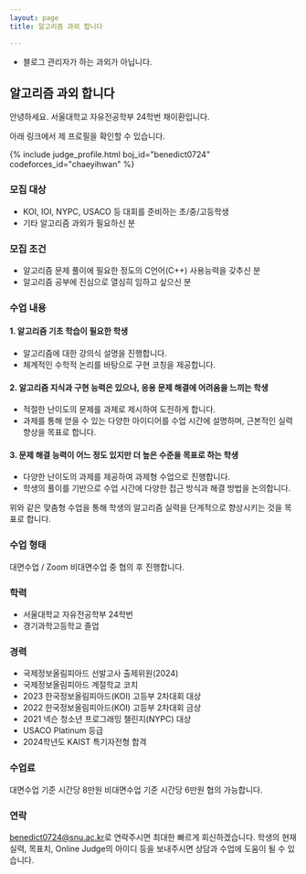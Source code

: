 ```yaml
---
layout: page
title: 알고리즘 과외 합니다

---
```


* 블로그 관리자가 하는 과외가 아닙니다.

## 알고리즘 과외 합니다

안녕하세요. 서울대학교 자유전공학부 24학번 채이환입니다.<br>

아래 링크에서 제 프로필을 확인할 수 있습니다.

{% include judge_profile.html boj_id="benedict0724" codeforces_id="chaeyihwan" %}

### 모집 대상

* KOI, IOI, NYPC, USACO 등 대회를 준비하는 초/중/고등학생
* 기타 알고리즘 과외가 필요하신 분

### 모집 조건

* 알고리즘 문제 풀이에 필요한 정도의 C언어(C++) 사용능력을 갖추신 분
* 알고리즘 공부에 진심으로 열심히 임하고 싶으신 분

### 수업 내용

#### 1. 알고리즘 기초 학습이 필요한 학생
- 알고리즘에 대한 강의식 설명을 진행합니다.
- 체계적인 수학적 논리를 바탕으로 구현 코칭을 제공합니다.

#### 2. 알고리즘 지식과 구현 능력은 있으나, 응용 문제 해결에 어려움을 느끼는 학생
- 적절한 난이도의 문제를 과제로 제시하여 도전하게 합니다.
- 과제를 통해 얻을 수 있는 다양한 아이디어를 수업 시간에 설명하며, 근본적인 실력 향상을 목표로 합니다.

#### 3. 문제 해결 능력이 어느 정도 있지만 더 높은 수준을 목표로 하는 학생
- 다양한 난이도의 과제를 제공하여 과제형 수업으로 진행합니다.
- 학생의 풀이를 기반으로 수업 시간에 다양한 접근 방식과 해결 방법을 논의합니다.

위와 같은 맞춤형 수업을 통해 학생의 알고리즘 실력을 단계적으로 향상시키는 것을 목표로 합니다.

### 수업 형태

대면수업 / Zoom 비대면수업 중 협의 후 진행합니다.

### 학력

* 서울대학교 자유전공학부 24학번
* 경기과학고등학교 졸업

### 경력

* ﻿국제정보올림피아드 선발고사 출제위원(2024)
* 국제정보올림피아드 계절학교 코치
* ﻿2023 한국정보올림피아드(KOI) 고등부 2차대회 대상
* ﻿2022 한국정보올림피아드(KOI) 고등부 2차대회 금상
* ﻿2021 넥슨 청소년 프로그래밍 챌린지(NYPC) 대상
* ﻿USACO Platinum 등급
* ﻿2024학년도 KAIST 특기자전형 합격

### 수업료

대면수업 기준 시간당 8만원
비대면수업 기준 시간당 6만원
협의 가능합니다.

### 연락

<style>
.mail-address:after{
    content:attr(data-name) "@" attr(data-domain) "." attr(data-tld);
    text-decoration: underline
}
</style>

<a href="#" class="mail-address" data-name="benedict0724" data-domain="snu" data-tld="ac.kr" onclick="window.location.href = 'mailto:' + this.dataset.name + '@' + this.dataset.domain + '.' + this.dataset.tld"></a>로 연락주시면 최대한 빠르게 회신하겠습니다.
학생의 현재 실력, 목표치, Online Judge의 아이디 등을 보내주시면 상담과 수업에 도움이 될 수 있습니다.
